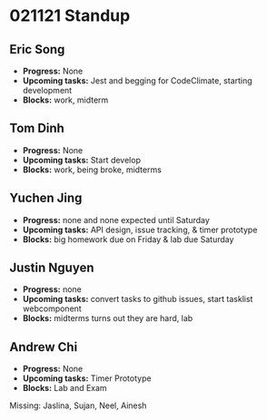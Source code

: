 # 021121 Standup

## Eric Song
- **Progress:** None
- **Upcoming tasks:** Jest and begging for CodeClimate, starting development
- **Blocks:** work, midterm

## Tom Dinh
- **Progress:** None
- **Upcoming tasks:** Start develop
- **Blocks:** work, being broke, midterms

## Yuchen Jing
- **Progress:** none and none expected until Saturday
- **Upcoming tasks:** API design, issue tracking, & timer prototype
- **Blocks:** big homework due on Friday & lab due Saturday

## Justin Nguyen
- **Progress:** none
- **Upcoming tasks:** convert tasks to github issues, start tasklist webcomponent
- **Blocks:** midterms turns out they are hard, lab

## Andrew Chi
- **Progress:** None
- **Upcoming tasks:** Timer Prototype
- **Blocks:** Lab and Exam

Missing: Jaslina, Sujan, Neel, Ainesh
